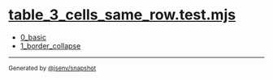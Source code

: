 # [table_3_cells_same_row.test.mjs](../table_3_cells_same_row.test.mjs)


- [0_basic](0_basic/0_basic.md)
- [1_border_collapse](1_border_collapse/1_border_collapse.md)

---

<sub>
  Generated by <a href="https://github.com/jsenv/core/tree/main/packages/independent/snapshot">@jsenv/snapshot</a>
</sub>
